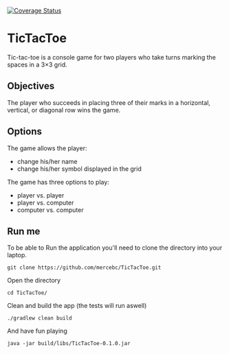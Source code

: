 [![Coverage Status](https://coveralls.io/repos/github/mercebc/TicTacToe/badge.svg)](https://coveralls.io/github/mercebc/TicTacToe)

# TicTacToe

Tic-tac-toe is a console game for two players who take turns marking the spaces in a 3×3 grid. 

## Objectives
The player who succeeds in placing three of their marks in a horizontal, vertical, or diagonal row wins the game. 

## Options
The game allows the player: 
- change his/her name
- change his/her symbol displayed in the grid

The game has three options to play:

- player vs. player
- player vs. computer
- computer vs. computer

## Run me
To be able to Run the application you'll need to clone the directory into your laptop.

```git clone https://github.com/mercebc/TicTacToe.git```

Open the directory

```cd TicTacToe/```

Clean and build the app (the tests will run aswell)

```./gradlew clean build```

And have fun playing

```java -jar build/libs/TicTacToe-0.1.0.jar```
